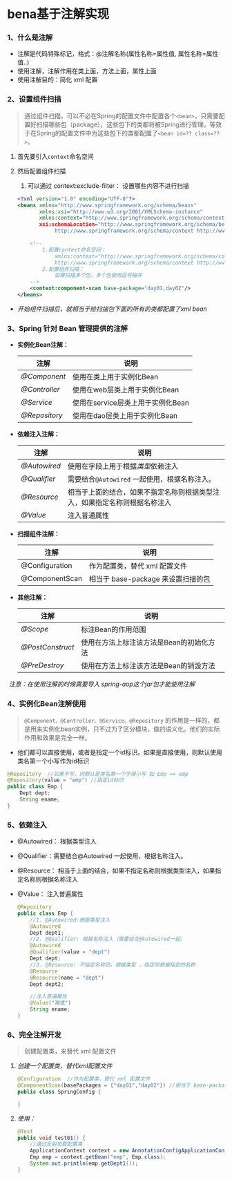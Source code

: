 

# bena基于注解实现

### 1、什么是注解

- 注解是代码特殊标记，格式：@注解名称(属性名称=属性值, 属性名称=属性值..)
- 使用注解，注解作用在类上面，方法上面，属性上面
- 使用注解目的：简化 xml 配置

### 2、设置组件扫描

> 通过组件扫描，可以不必在Spring的配置文件中配置各个`<bean>`，只需要配置好扫描哪些包（package），这些包下的类都将被Spring进行管理，等效于在Spring的配置文件中为这些包下的类都配置了`<bean id=?? class=??>`。

1. 首先要引入`context`命名空间

2. 然后配置组件扫描

   1. 可以通过 context:exclude-filter： 设置哪些内容不进行扫描

   ```xml
   <?xml version="1.0" encoding="UTF-8"?>
   <beans xmlns="http://www.springframework.org/schema/beans"
          xmlns:xsi="http://www.w3.org/2001/XMLSchema-instance"
          xmlns:context="http://www.springframework.org/schema/context"//context命名空间
          xsi:schemaLocation="http://www.springframework.org/schema/beans http://www.springframework.org/schema/beans/spring-beans.xsd
               http://www.springframework.org/schema/context http://www.springframework.org/schema/context/spring-context.xsd">
   
       <!--
           1.配置context命名空间：  
               xmlns:context="http://www.springframework.org/schema/context"
               http://www.springframework.org/schema/context http://www.springframework.org/schema/context/spring-context.xsd
           2.配置组件扫描：
               如果扫描多个包，多个包使用逗号隔开
       -->
       <context:component-scan base-package="day01,day02"/>
   </beans>
   ```

- *开始组件扫描后，就相当于给扫描包下面的所有的类都配置了xml bean*

### 3、Spring 针对 Bean 管理提供的注解

- **实例化Bean注解：**  

  | 注解          | 说明                              |
  | ------------- | --------------------------------- |
  | *@Component*  | 使用在类上用于实例化Bean          |
  | *@Controller* | 使用在web层类上用于实例化Bean     |
  | *@Service*    | 使用在service层类上用于实例化Bean |
  | *@Repository* | 使用在dao层类上用于实例化Bean     |

- **依赖注入注解：**

  | 注解         | 说明                                                         |
  | ------------ | ------------------------------------------------------------ |
  | *@Autowired* | 使用在字段上用于根据*类型*依赖注入                           |
  | *@Qualifier* | 需要结合`@Autowired` 一起使用，根据名称注入。                |
  | *@Resource*  | 相当于上面的结合，如果不指定名称则根据类型注入，如果指定名称则根据名称注入 |
  | *@Value*     | 注入普通属性                                                 |

- **扫描组件注解：**

  | 注解           | 说明                               |
  | -------------- | ---------------------------------- |
  | @Configuration | 作为配置类，替代 xml 配置文件      |
  | @ComponentScan | 相当于 base-package 来设置扫描的包 |

- **其他注解：**

  | 注解             | 说明                                     |
  | ---------------- | ---------------------------------------- |
  | *@Scope*         | 标注Bean的作用范围                       |
  | *@PostConstruct* | 使用在方法上标注该方法是Bean的初始化方法 |
  | *@PreDestroy*    | 使用在方法上标注该方法是Bean的销毁方法   |
  

​	*注意：在使用注解的时候需要导入 spring-aop这个jar包才能使用注解*



### 4、实例化Bean注解使用

> `@Component、@Controller、@Service、@Repository` 的作用是一样的，都是用来实例化bean实例，只不过为了区分模块，做的语义化。他们的实际作用和效果是完全一样。

- 他们都可以直接使用，或者是指定一个id标识。如果是直接使用，则默认使用类名第一个小写作为id标识

```java
@Repository  //如果不写，则默认是类名第一个字母小写 如 Emp => emp
@Repository(value = "emp") //指定id标识
public class Emp {
    Dept dept;
    String ename;
}
```

### 5、依赖注入

- @Autowired： 根据类型注入

- @Qualifier：需要结合@Autowired 一起使用，根据名称注入。

- @Resource： 相当于上面的结合，如果不指定名称则根据类型注入，如果指定名称则根据名称注入

- @Value： 注入普遍属性

  ```java
  @Repository
  public class Emp {
      //1. @Autowired:根据类型注入
      @Autowired
      Dept dept1;
      //2. @Qualifier: 根据名称注入（需要结合@Autowired一起）
      @Autowired
      @Qualifier(value = "dept")
      Dept dept;
      //3. @Resource: 不指定名称则，根据类型 ，指定则根据指定的名称
      @Resource
      @Resource(name = "dept")
      Dept dept2;
  
      //注入普遍属性
      @Value("测试")
      String ename;
  }
  ```

### 6、完全注解开发

> 创建配置类，来替代 xml 配置文件

1. *创建一个配置类，替代xml配置文件*

   ```java
   @Configuration  //作为配置类，替代 xml 配置文件
   @ComponentScan(basePackages = {"day01","day02"}) //相当于 base-package 来设置扫描的包
   public class SpringConfig {
   
   }
   ```

2. *使用：*

   ```java
   @Test
   public void test01() {
       //通过反射加载配置类
       ApplicationContext context = new AnnotationConfigApplicationContext(SpringConfig.class);
       Emp emp = context.getBean("emp", Emp.class);
       System.out.println(emp.getDept1());
   }
   ```
